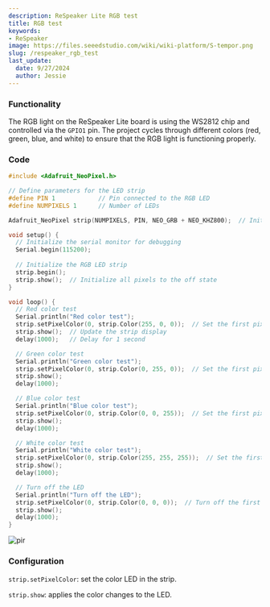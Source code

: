 ```yaml
---
description: ReSpeaker Lite RGB test
title: RGB test
keywords:
- ReSpeaker
image: https://files.seeedstudio.com/wiki/wiki-platform/S-tempor.png
slug: /respeaker_rgb_test
last_update:
  date: 9/27/2024
  author: Jessie
---
```



### Functionality


The RGB light on the ReSpeaker Lite board is using the WS2812 chip and controlled via the `GPIO1` pin. The project cycles through different colors (red, green, blue, and white) to ensure that the RGB light is functioning properly. 




### Code

```cpp
#include <Adafruit_NeoPixel.h>

// Define parameters for the LED strip
#define PIN 1            // Pin connected to the RGB LED
#define NUMPIXELS 1      // Number of LEDs

Adafruit_NeoPixel strip(NUMPIXELS, PIN, NEO_GRB + NEO_KHZ800);  // Initialize the LED strip object

void setup() {
  // Initialize the serial monitor for debugging
  Serial.begin(115200);
  
  // Initialize the RGB LED strip
  strip.begin();
  strip.show();  // Initialize all pixels to the off state
}

void loop() {
  // Red color test
  Serial.println("Red color test");
  strip.setPixelColor(0, strip.Color(255, 0, 0));  // Set the first pixel to red
  strip.show();  // Update the strip display
  delay(1000);   // Delay for 1 second

  // Green color test
  Serial.println("Green color test");
  strip.setPixelColor(0, strip.Color(0, 255, 0));  // Set the first pixel to green
  strip.show();
  delay(1000);

  // Blue color test
  Serial.println("Blue color test");
  strip.setPixelColor(0, strip.Color(0, 0, 255));  // Set the first pixel to blue
  strip.show();
  delay(1000);

  // White color test
  Serial.println("White color test");
  strip.setPixelColor(0, strip.Color(255, 255, 255));  // Set the first pixel to white
  strip.show();
  delay(1000);

  // Turn off the LED
  Serial.println("Turn off the LED");
  strip.setPixelColor(0, strip.Color(0, 0, 0));  // Turn off the first pixel
  strip.show();
  delay(1000);
}
```


<p style={{textAlign: 'center'}}><img src="https://files.seeedstudio.com/wiki/SenseCAP/respeaker/rgb_led.gif" alt="pir" width={400} height="auto" /></p>





### Configuration

`strip.setPixelColor`: set the color LED in the strip.

`strip.show`: applies the color changes to the LED.